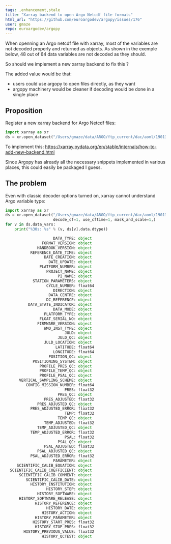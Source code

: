 ```yaml
---
tags: ,enhancement,stale
title: "Xarray backend to open Argo Netcdf file formats"
html_url: "https://github.com/euroargodev/argopy/issues/176"
user: gmaze
repo: euroargodev/argopy
---
```


When openning an Argo netcdf file with xarray, most of the variables are not decoded properly and returned as objects.
As shown in the exemple below, 48 out of 64 data variables are not decoded as they should.

So should we implement a new xarray backend to fix this ?

The added value would be that:
- users could use argopy to open files directly, as they want
- argopy machinery would be cleaner if decoding would be done in a single place

## Proposition
Register a new xarray backend for Argo Netcdf files:
```python
import xarray as xr
ds = xr.open_dataset("/Users/gmaze/data/ARGO/ftp_current/dac/aoml/1901393/1901393_prof.nc", engine='argo')
```

To implement this: https://xarray.pydata.org/en/stable/internals/how-to-add-new-backend.html

Since Argopy has already all the necessary snippets implemented in various places, this could easily be packaged I guess.

## The problem
Even with classic decoder options turned on, xarray cannot understand Argo variable type:
```python
import xarray as xr
ds = xr.open_dataset("/Users/gmaze/data/ARGO/ftp_current/dac/aoml/1901393/1901393_prof.nc", 
                     decode_cf=1, use_cftime=1, mask_and_scale=1,)
for v in ds.data_vars:
    print("%30s: %s" % (v, ds[v].data.dtype))
```

```python
                     DATA_TYPE: object
                FORMAT_VERSION: object
              HANDBOOK_VERSION: object
           REFERENCE_DATE_TIME: object
                 DATE_CREATION: object
                   DATE_UPDATE: object
               PLATFORM_NUMBER: object
                  PROJECT_NAME: object
                       PI_NAME: object
            STATION_PARAMETERS: object
                  CYCLE_NUMBER: float64
                     DIRECTION: object
                   DATA_CENTRE: object
                  DC_REFERENCE: object
          DATA_STATE_INDICATOR: object
                     DATA_MODE: object
                 PLATFORM_TYPE: object
               FLOAT_SERIAL_NO: object
              FIRMWARE_VERSION: object
                 WMO_INST_TYPE: object
                          JULD: object
                       JULD_QC: object
                 JULD_LOCATION: object
                      LATITUDE: float64
                     LONGITUDE: float64
                   POSITION_QC: object
            POSITIONING_SYSTEM: object
               PROFILE_PRES_QC: object
               PROFILE_TEMP_QC: object
               PROFILE_PSAL_QC: object
      VERTICAL_SAMPLING_SCHEME: object
         CONFIG_MISSION_NUMBER: float64
                          PRES: float32
                       PRES_QC: object
                 PRES_ADJUSTED: float32
              PRES_ADJUSTED_QC: object
           PRES_ADJUSTED_ERROR: float32
                          TEMP: float32
                       TEMP_QC: object
                 TEMP_ADJUSTED: float32
              TEMP_ADJUSTED_QC: object
           TEMP_ADJUSTED_ERROR: float32
                          PSAL: float32
                       PSAL_QC: object
                 PSAL_ADJUSTED: float32
              PSAL_ADJUSTED_QC: object
           PSAL_ADJUSTED_ERROR: float32
                     PARAMETER: object
     SCIENTIFIC_CALIB_EQUATION: object
  SCIENTIFIC_CALIB_COEFFICIENT: object
      SCIENTIFIC_CALIB_COMMENT: object
         SCIENTIFIC_CALIB_DATE: object
           HISTORY_INSTITUTION: object
                  HISTORY_STEP: object
              HISTORY_SOFTWARE: object
      HISTORY_SOFTWARE_RELEASE: object
             HISTORY_REFERENCE: object
                  HISTORY_DATE: object
                HISTORY_ACTION: object
             HISTORY_PARAMETER: object
            HISTORY_START_PRES: float32
             HISTORY_STOP_PRES: float32
        HISTORY_PREVIOUS_VALUE: float32
                HISTORY_QCTEST: object
```

